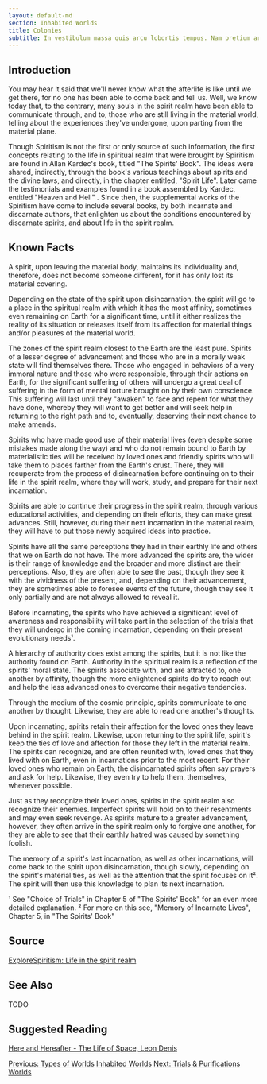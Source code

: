 ```yaml
---
layout: default-md
section: Inhabited Worlds
title: Colonies
subtitle: In vestibulum massa quis arcu lobortis tempus. Nam pretium arcu in odio vulputate luctus.
---
```


## Introduction
You may hear it said that we'll never know what the afterlife is like until we get there, for no one has been able to come back and tell us.  Well, we know today that, to the contrary, many souls in the spirit realm have been able to communicate through, and to, those who are still living in the material world, telling about the experiences they've undergone, upon parting from the material plane.  

Though Spiritism is not the first or only source of such information, the first concepts relating to the life in spiritual realm that were brought by Spiritism are found in Allan Kardec's book, titled "The Spirits' Book".  The ideas were shared, indirectly, through the book's various teachings about spirits and the divine laws, and directly, in the chapter entitled, "Spirit Life".  Later came the testimonials and examples found in a book assembled by Kardec, entitled "Heaven and Hell" .  Since then, the supplemental works of the Spiritism have come to include several books, by both incarnate and discarnate authors, that enlighten us about the conditions encountered by discarnate spirits, and about life in the spirit realm. 

## Known Facts
A spirit, upon leaving the material body, maintains its individuality and, therefore, does not become someone different, for it has only lost its material covering.

Depending on the state of the spirit upon disincarnation, the spirit will go to a place in the spiritual realm with which it has the most affinity, sometimes even remaining on Earth for a significant time, until it either realizes the reality of its situation or releases itself from its affection for material things and/or pleasures of the material world.

The zones of the spirit realm closest to the Earth are the least pure. Spirits of a lesser degree of advancement and those who are in a morally weak state will find themselves there.  Those who engaged in behaviors of a very immoral nature and those who were responsible, through their actions on Earth, for the significant suffering of others will undergo a great deal of suffering in the form of mental torture brought on by their own conscience.  This suffering will last until they "awaken" to face and repent for what they have done, whereby they will want to get better and will seek help in returning to the right path and to, eventually, deserving their next chance to make amends.

Spirits who have made good use of their material lives (even despite some mistakes made along the way) and who do not remain bound to Earth by materialistic ties will be received by loved ones and friendly spirits who will take them to places farther from the Earth's crust.  There, they will recuperate from the process of disincarnation before continuing on to their life in the spirit realm, where they will work, study, and prepare for their next incarnation.

Spirits are able to continue their progress in the spirit realm, through various educational activities, and depending on their efforts, they can make great advances. Still, however, during their next incarnation in the material realm, they will have to put those newly acquired ideas into practice.

Spirits have all the same perceptions they had in their earthly life and others that we on Earth do not have. The more advanced the spirits are, the wider is their range of knowledge and the broader and more distinct are their perceptions.  Also, they are often able to see the past, though they see it with the vividness of the present, and, depending on their advancement, they are sometimes able to foresee events of the future, though they see it only partially and are not always allowed to reveal it. 

Before incarnating, the spirits who have achieved a significant level of awareness and responsibility will take part in the selection of the trials that they will undergo in the coming incarnation, depending on their present evolutionary needs¹.

A hierarchy of authority does exist among the spirits, but it is not like the authority found on Earth.  Authority in the spiritual realm is a reflection of the spirits' moral state.  The spirits associate with, and are attracted to, one another by affinity, though the more enlightened spirits do try to reach out and help the less advanced ones to overcome their negative tendencies.

Through the medium of the cosmic principle, spirits communicate to one another by thought.  Likewise, they are able to read one another's thoughts.

Upon incarnating, spirits retain their affection for the loved ones they leave behind in the spirit realm.  Likewise, upon returning to the spirit life, spirit's keep the ties of love and affection for those they left in the material realm.  The spirits can recognize, and are often reunited with, loved ones that they lived with on Earth, even in incarnations prior to the most recent.  For their loved ones who remain on Earth, the disincarnated spirits often say prayers and ask for help. Likewise, they even try to help them, themselves, whenever possible. 

Just as they recognize their loved ones, spirits in the spirit realm also recognize their enemies.  Imperfect spirits will hold on to their resentments and may even seek revenge.  As spirits mature to a greater advancement, however, they often arrive in the spirit realm only to forgive one another, for they are able to see that their earthly hatred was caused by something foolish.

The memory of a spirit's last incarnation, as well as other incarnations, will come back to the spirit upon disincarnation, though slowly, depending on the spirit's material ties, as well as the attention that the spirit focuses on it².  The spirit will then use this knowledge to plan its next incarnation.

¹ See "Choice of Trials" in Chapter 5 of "The Spirits' Book" for an even more detailed explanation.
² For more on this see, "Memory of Incarnate Lives", Chapter 5, in "The Spirits' Book"


## Source
[ExploreSpiritism: Life in the spirit realm](//www.explorespiritism.com/Philosophy_Reincarnation_Spirit%20Realm_Familiar%20Environment.htm)


## See Also
TODO


## Suggested Reading
[Here and Hereafter - The Life of Space, Leon Denis](/books/leon-denis/here-and-hereafter/4-33)



<a href="types" class="button">Previous: Types of Worlds</a>
<a href="./" class="button special">Inhabited Worlds</a>
<a href="trial-purification" class="button">Next: Trials & Purifications Worlds</a>
